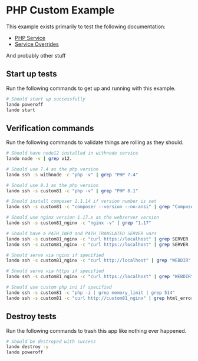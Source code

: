 PHP Custom Example
===========

This example exists primarily to test the following documentation:

* [PHP Service](https://docs.lando.dev/config/php.html)
* [Service Overrides](https://docs.lando.dev/config/services.html#advanced)

And probably other stuff

Start up tests
--------------

Run the following commands to get up and running with this example.

```bash
# Should start up successfully
lando poweroff
lando start
```

Verification commands
---------------------

Run the following commands to validate things are rolling as they should.

```bash
# Should have node12 installed in withnode service
lando node -v | grep v12.

# Should use 7.4 as the php version
lando ssh -s withnode -c "php -v" | grep "PHP 7.4"

# Should use 8.1 as the php version
lando ssh -s custom81 -c "php -v" | grep "PHP 8.1"

# Should install composer 2.1.14 if version number is set
lando ssh -s custom81 -c "composer --version --no-ansi" | grep "Composer version 2.1.14"

# Should use nginx version 1.17.x as the webserver version
lando ssh -s custom81_nginx -c "nginx -v" | grep "1.17"

# Should have a PATH_INFO and PATH_TRANSLATED SERVER vars
lando ssh -s custom81_nginx -c "curl https://localhost" | grep SERVER | grep PATH_INFO
lando ssh -s custom81_nginx -c "curl https://localhost" | grep SERVER | grep PATH_TRANSLATED

# Should serve via nginx if specified
lando ssh -s custom81_nginx -c "curl http://localhost" | grep "WEBDIR"

# Should serve via https if specified
lando ssh -s custom81_nginx -c "curl https://localhost" | grep "WEBDIR"

# Should use custom php ini if specified
lando ssh -s custom81 -c "php -i | grep memory_limit | grep 514"
lando ssh -s custom81 -c "curl http://custom81_nginx" | grep html_errors | grep On | grep On
```

Destroy tests
-------------

Run the following commands to trash this app like nothing ever happened.

```bash
# Should be destroyed with success
lando destroy -y
lando poweroff
```
